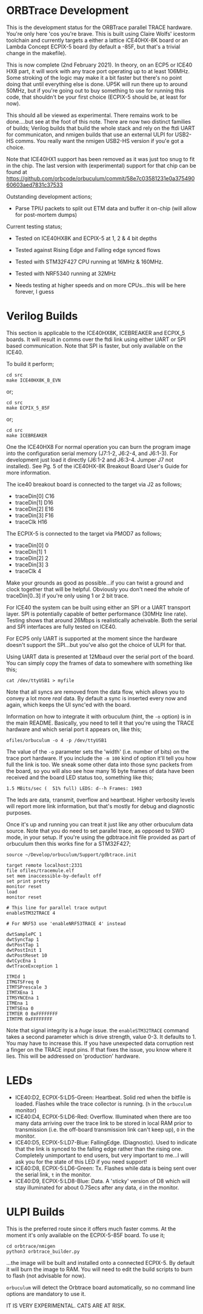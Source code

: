 ORBTrace Development
====================

This is the development status for the ORBTrace parallel TRACE hardware. You're only here 'cos you're brave. This is built using Claire Wolfs' icestorm toolchain and currently targets a either a lattice iCE40HX-8K board or an Lambda Concept ECPIX-5 board (by default a -85F, but that's a trivial change in the makefile).

This is now complete (2nd February 2021). In theory, on an ECP5  or ICE40 HX8 part, it will work with any trace port operating up to at least 106MHz. Some stroking of the logic may make it a bit faster but there's no point doing that until everything else is done.  UP5K will run there up to around 50MHz, but if you're going out to buy something to use for running this code, that shouldn't be your first choice (ECPIX-5 should be, at least for now).

This should all be viewed as experimental. There remains work to be done....but see at the foot of this note. There are now two distinct families of builds; Verilog builds that build the whole stack and rely on the ftdi UART for communicaton, and nmigen builds that use an external ULPI for USB2-HS comms. You really want the nmigen USB2-HS version if you'e got a choice.

Note that ICE40HX1 support has been removed as it was just too snug to fit in the chip. The last version with (experimental) support for that chip can be found at https://github.com/orbcode/orbuculum/commit/58e7c03581231e0a37549060603aed7831c37533

Outstanding development actions;

 * Parse TPIU packets to split out ETM data and buffer it on-chip (will allow for post-mortem dumps)
 
Current testing status;

 * Tested on ICE40HX8K and ECPIX-5 at 1, 2 & 4 bit depths
 * Tested against Rising Edge and Falling edge synced flows
 * Tested with STM32F427 CPU running at 16MHz & 160MHz.
 * Tested with NRF5340 running at 32MHz

 * Needs testing at higher speeds and on more CPUs...this will be here forever, I guess

Verilog Builds
==============

This section is applicable to the ICE40HX8K, ICEBREAKER and ECPIX_5 boards.  It will result in comms over the ftdi link using either UART or SPI based communication. Note that SPI is faster, but only available on the ICE40.

To build it perform;

```
cd src
make ICE40HX8K_B_EVN

```
or;

```
cd src
make ECPIX_5_85F

```
or;
```
cd src
make ICEBREAKER
```


One the ICE40HX8 For normal operation you can burn the program image into the configuration serial memory
(J7:1-2, J6:2-4, and J6:1-3). For development just load it directly (J6:1-2 and
J6:3-4. Jumper J7 not installed). See Pg. 5 of the iCE40HX-8K Breakout Board User's Guide for
more information.

The ice40 breakout board is connected to the target via J2 as follows;

   * traceDin[0] C16
   * traceDin[1] D16
   * traceDin[2] E16
   * traceDin[3] F16
   * traceClk    H16

The ECPIX-5 is connected to the target via PMOD7 as follows;

   * traceDin[0] 0
   * traceDin[1] 1
   * traceDin[2] 2
   * traceDin[3] 3
   * traceClk    4

Make your grounds as good as possible...if you can twist a ground and clock together that will be helpful. Obviously you don't need the whole of traceDin[0..3] if you're only using 1 or 2 bit trace.

For ICE40 the system can be built using either an SPI or a UART transport layer. SPI is potentially capable of better performance (30MHz line rate). Testing shows that around 26Mbps is realistically acheivable. Both the serial and SPI interfaces are fully tested on ICE40.

For ECP5 only UART is supported at the moment since the hardware doesn't support the SPI...but you've also got the choice of ULPI for that.

Using UART data is presented at 12Mbaud over the serial port of the board. You can simply copy the frames of data to somewhere with something like this;

```
cat /dev/ttyUSB1 > myfile
```
Note that all syncs are removed from the data flow, which allows you to convey a lot more _real_ data. By default a sync is inserted every now and again, which keeps the UI sync'ed with the board.

Information on how to integrate it with orbuculum (hint, the `-o` option) is in the main README. Basically, you need to tell it that you're using the TRACE hardware and which serial port it appears on, like this;

```
ofiles/orbuculum -o 4 -p /dev/ttyUSB1
```

The value of the `-o` parameter sets the 'width' (i.e. number of bits) on the trace port hardware. If you include the `-m 100` kind of option it'll tell you how full the link is too. We sneak some other data into those sync packets from the board, so you will also see how many 16 byte frames of data have been received and the board LED status too, something like this;

```
1.5 MBits/sec (  51% full) LEDS: d--h Frames: 1903
```

The leds are `d`ata, `t`ransmit, `O`verflow and `h`eartbeat. Higher verbosity levels will report more link information, but that's mostly for debug and diagnostic purposes.

Once it's up and running you can treat it just like any other orbuculum data source. Note that you do need to set parallel trace, as opposed to SWO mode, in your setup. If you're using the gdbtrace.init file provided as part of orbuculum then this works fine for a STM32F427;

```
source ~/Develop/orbuculum/Support/gdbtrace.init

target remote localhost:2331
file ofiles/tracemule.elf
set mem inaccessible-by-default off
set print pretty
monitor reset
load
monitor reset

# This line for parallel trace output
enableSTM32TRACE 4

# For NRF53 use 'enableNRF53TRACE 4' instead

dwtSamplePC 1
dwtSyncTap 1
dwtPostTap 1
dwtPostInit 1
dwtPostReset 10
dwtCycEna 1
dwtTraceException 1

ITMId 1
ITMGTSFreq 0
ITMTSPrescale 3
ITMTXEna 1
ITMSYNCEna 1
ITMEna 1
ITMTSEna 0
ITMTER 0 0xFFFFFFFF
ITMTPR 0xFFFFFFFF
```

Note that signal integrity is a _huge_ issue. the `enableSTM32TRACE` command takes a second parameter which is drive strength, value 0-3. It defaults to 1. You may have to increase this.  If you have unexpected data corruption rest a finger on the TRACE input pins. If that fixes the issue, you know where it lies.  This will be addressed on 'production' hardware.

LEDs
====

 - ICE40:D2, ECPIX-5:LD5-Green: Heartbeat. Solid red when the bitfile is loaded. Flashes while the trace collector is running. (`h` in the `orbuculum` monitor)
 - ICE40:D4, ECPIX-5:LD6-Red: Overflow. Illuminated when there are too many data arriving over the trace link to be stored in local RAM prior to transmission (i.e. the off-board transmission link can't keep up), `O` in the monitor.
 - ICE40:D5, ECPIX-5:LD7-Blue: FallingEdge. (Diagnostic). Used to indicate that the link is synced to the falling edge rather than the rising one. Completely unimportant to end users, but very important to me...I will ask you for the state of this LED if you need support!
 - ICE40:D8, ECPIX-5:LD6-Green: Tx. Flashes while data is being sent over the serial link, `t` in the monitor.
 - ICE40:D9, ECPIX-5:LD8-Blue: Data. A 'sticky' version of D8 which will stay illuminated for about 0.7Secs after any data, `d` in the monitor.
 

ULPI Builds
===========

This is the preferred route since it offers much faster comms. At the moment it's only available on the ECPIX-5-85F board. To use it;

```
cd orbtrace/nmigen
python3 orbtrace_builder.py
```

...the image will be built and installed onto a connected ECPIX-5. By default it will burn the image to RAM. You will need to edit the build scripts to burn to flash (not advisable for now).

`orbuculum` will detect the Orbtrace board automatically, so no command line options are mandatory to use it.

IT IS VERY EXPERIMENTAL. CATS ARE AT RISK.
